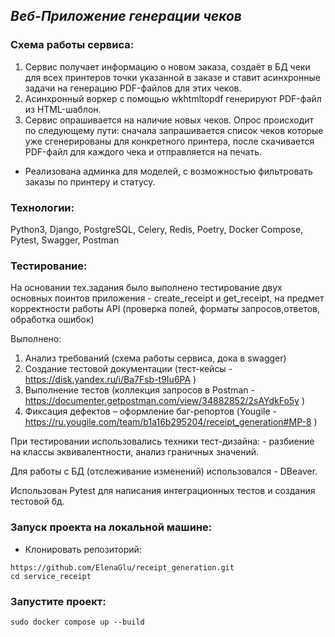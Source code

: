 ## _Веб-Приложение генерации чеков_

### Схема работы сервиса:
1. Сервис получает информацию о новом заказа, создаёт в БД чеки для всех принтеров точки указанной в заказе и ставит асинхронные задачи на генерацию PDF-файлов для этих чеков.
2. Асинхронный воркер с помощью wkhtmltopdf генерируют PDF-файл из HTML-шаблон.
3. Сервис опрашивается на наличие новых чеков. Опрос происходит по следующему пути: сначала запрашивается список чеков которые уже сгенерированы для конкретного принтера, после скачивается PDF-файл для каждого чека и отправляется на печать.

+ Реализована админка для моделей, с возможностью фильтровать заказы по принтеру и статусу.

### Технологии:

Python3, Django, PostgreSQL, Celery, Redis, Poetry, Docker Compose, Pytest, Swagger, Postman

### Тестирование:

На основании тех.задания было выполнено тестирование двух основных поинтов приложения - create_receipt и get_receipt, на предмет корректности работы API (проверка полей, форматы запросов,ответов, обработка ошибок)

Выполнено:
1.	Анализ требований (схема работы сервиса, дока в swagger)
2.	Создание тестовой документации (тест-кейсы - https://disk.yandex.ru/i/Ba7Fsb-t9Iu6PA )
3.	Выполнение тестов (коллекция запросов в Postman - https://documenter.getpostman.com/view/34882852/2sAYdkFo5y )
4.	Фиксация дефектов – оформление баг-репортов (Yougile - https://ru.yougile.com/team/b1a16b295204/receipt_generation#MP-8 )

При тестировании использовались техники тест-дизайна: - разбиение на классы эквивалентности, анализ граничных значений. 

Для работы с БД (отслеживание изменений) использовался - DBeaver.

Использован Pytest для написания интеграционных тестов и создания тестовой бд.




### Запуск проекта на локальной машине:

- Клонировать репозиторий:
```
https://github.com/ElenaGlu/receipt_generation.git
cd service_receipt
```

### Запустите проект:

```
sudo docker compose up --build
```

